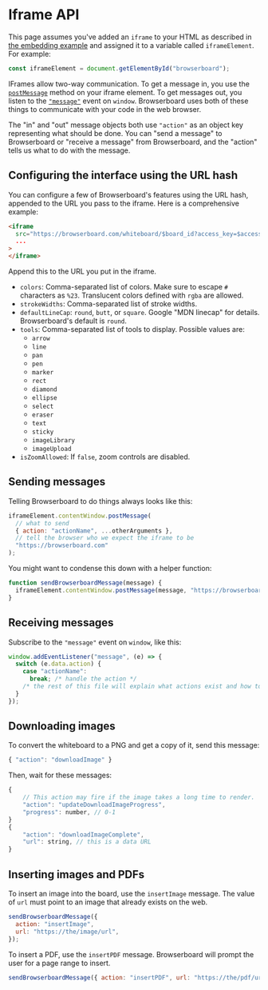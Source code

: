 # Iframe API

This page assumes you've added an `iframe` to your HTML as described in [the embedding example](/embedding.md#example) and assigned it to a variable called `iframeElement`. For example:

```js
const iframeElement = document.getElementById("browserboard");
```

IFrames allow two-way communication. To get a message in, you use the [`postMessage`](https://developer.mozilla.org/en-US/docs/Web/API/Window/postMessage) method on your iframe element. To get messages out, you listen to the [`"message"`](https://developer.mozilla.org/en-US/docs/Web/API/Window/message_event) event on `window`. Browserboard uses both of these things to communicate with your code in the web browser.

The "in" and "out" message objects both use `"action"` as an object key representing what should be done. You can "send a message" to Browserboard or "receive a message" from Browserboard, and the "action" tells us what to do with the message.

## Configuring the interface using the URL hash

You can configure a few of Browserboard's features using the URL hash, appended to the URL you pass to the iframe. Here is a comprehensive example:

```html
<iframe
  src="https://browserboard.com/whiteboard/$board_id?access_key=$access_key#colors=%23f00,%2300f&strokeWidths=2,3,4,20&defaultLineCap=square&tools=line,select&isZoomAllowed=false"
  ...
>
</iframe>
```

Append this to the URL you put in the iframe.

- `colors`: Comma-separated list of colors. Make sure to escape `#` characters as `%23`. Translucent colors defined with `rgba` are allowed.
- `strokeWidths`: Comma-separated list of stroke widths.
- `defaultLineCap`: `round`, `butt`, or `square`. Google "MDN linecap" for details. Browserboard's default is `round`.
- `tools`: Comma-separated list of tools to display. Possible values are:
  - `arrow`
  - `line`
  - `pan`
  - `pen`
  - `marker`
  - `rect`
  - `diamond`
  - `ellipse`
  - `select`
  - `eraser`
  - `text`
  - `sticky`
  - `imageLibrary`
  - `imageUpload`
- `isZoomAllowed`: If `false`, zoom controls are disabled.

## Sending messages

Telling Browserboard to do things always looks like this:

```js
iframeElement.contentWindow.postMessage(
  // what to send
  { action: "actionName", ...otherArguments },
  // tell the browser who we expect the iframe to be
  "https://browserboard.com"
);
```

You might want to condense this down with a helper function:

```js
function sendBrowserboardMessage(message) {
  iframeElement.contentWindow.postMessage(message, "https://browserboard.com");
}
```

## Receiving messages

Subscribe to the `"message"` event on `window`, like this:

```js
window.addEventListener("message", (e) => {
  switch (e.data.action) {
    case "actionName":
      break; /* handle the action */
    /* the rest of this file will explain what actions exist and how to handle them. */
  }
});
```

## Downloading images

To convert the whiteboard to a PNG and get a copy of it, send this message:

```js
{ "action": "downloadImage" }
```

Then, wait for these messages:

```js
{
    // This action may fire if the image takes a long time to render.
    "action": "updateDownloadImageProgress",
    "progress": number, // 0-1
}
{
    "action": "downloadImageComplete",
    "url": string, // this is a data URL
}
```

## Inserting images and PDFs

To insert an image into the board, use the `insertImage` message. The value of `url` must point to an image that already exists on the web.

```js
sendBrowserboardMessage({
  action: "insertImage",
  url: "https://the/image/url",
});
```

To insert a PDF, use the `insertPDF` message. Browserboard will prompt the user for a page range to insert.

```js
sendBrowserboardMessage({ action: "insertPDF", url: "https://the/pdf/url" });
```
